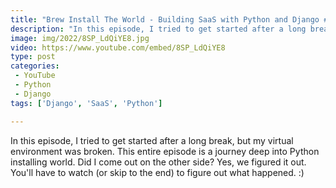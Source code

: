 ```yaml
---
title: "Brew Install The World - Building SaaS with Python and Django #135"
description: "In this episode, I tried to get started after a long break, but my virtual environment was broken. This entire episode is a journey deep into Python installing world. Did I come out on the other side? Yes, we figured it out. You'll have to watch (or skip to the end) to figure out what happened. :)"
image: img/2022/8SP_LdQiYE8.jpg
video: https://www.youtube.com/embed/8SP_LdQiYE8
type: post
categories:
 - YouTube
 - Python
 - Django
tags: ['Django', 'SaaS', 'Python']

---
```


In this episode, I tried to get started after a long break, but my virtual environment was broken. This entire episode is a journey deep into Python installing world. Did I come out on the other side? Yes, we figured it out. You'll have to watch (or skip to the end) to figure out what happened. :)
